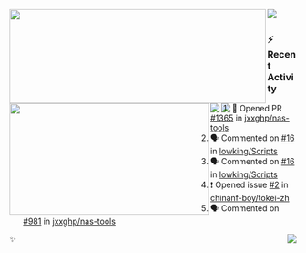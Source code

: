 <p>
  <p>
  <img align="left" width="450" height="165" src="https://github-readme-stats.vercel.app/api?username=lowking&bg_color=0D1116&theme=synthwave&show_icons=true&hide_border=true&line_height=20&title_color=4E7C65&icon_color=555&show_owner=true&text_color=777&count_private=true"/>
  </p>
  <p>
  <img align="left" width="350" height="195" src="https://github-readme-stats.vercel.app/api/top-langs/?layout=compact&username=lowking&bg_color=0D1116&theme=synthwave&show_icons=true&hide_border=true&line_height=20&title_color=4E7C65&icon_color=555&show_owner=true&text_color=777&hide&langs_count=4"/>
  </p>
  <p>
    <a align="left" href="https://t.me/Violettoy_bot"><img src="https://img.shields.io/badge/Telegram-%2352A4DB.svg?&style=social&logo=telegram&logoColor=white" /></a>&nbsp;&nbsp;
    <img align="left" src="https://github.com/lowking/lowking/workflows/Waka%20Readme/badge.svg" />&nbsp;&nbsp;
    <img align="left" src="https://github.com/lowking/lowking/workflows/Activity%20Readme/badge.svg" />
  </p>
</p>

### :zap: Recent Activity

<!--START_SECTION:activity-->
1. 💪 Opened PR [#1365](https://github.com/jxxghp/nas-tools/pull/1365) in [jxxghp/nas-tools](https://github.com/jxxghp/nas-tools)
2. 🗣 Commented on [#16](https://github.com/lowking/Scripts/issues/16) in [lowking/Scripts](https://github.com/lowking/Scripts)
3. 🗣 Commented on [#16](https://github.com/lowking/Scripts/issues/16) in [lowking/Scripts](https://github.com/lowking/Scripts)
4. ❗️ Opened issue [#2](https://github.com/chinanf-boy/tokei-zh/issues/2) in [chinanf-boy/tokei-zh](https://github.com/chinanf-boy/tokei-zh)
5. 🗣 Commented on [#981](https://github.com/jxxghp/nas-tools/issues/981) in [jxxghp/nas-tools](https://github.com/jxxghp/nas-tools)
<!--END_SECTION:activity-->

✨<img align="right" src="http://profile-counter.glitch.me/lowking/count.svg"/>
